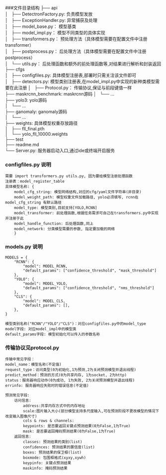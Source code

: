 ###文件目录结构
    ├── api  
    │   ├── DetectronFactory.py: 负责模型发放     
    │   ├── ExceptionHandler.py: 异常捕获及处理  
    │   ├── model_base.py： 模型基类  
    │   ├── model_impl.py： 模型不同类型的具体实现  
    │   ├── transformers.py： 预处理方法（具体模型需要在配置文件中注册transformer）    
    │   ├── postprocess.py： 后处理方法（具体模型需要在配置文件中注册postprocess）   
    │   └── utils.py： 后处理函数和额外的前处理函数等,对结果进行解析和封装返回   
    ├── cfgs  
    │   ├── configfiles.py: 具体模型注册表,部署时只需关注该文件即可  
    │   ├── detectors.py: 模型类别注册表,在model_impl.py中实现的新种类模型需要在此注册
    │   ├── Protocol.py： 传输协议,保证与前段键值一样  
    ├── maskrcnn_benchmark:  maskrcnn源码
    │   └── ...  
    ├── yolo3: yolo源码  
    │   └── ...  
    ├── ganomaly: ganomaly源码  
    │   └── ...  
    ├── weights: 具体模型权重存放路径  
    │   ├── fll_final.pth  
    │   └── yolo_fll_10000.weights  
    ├── test  
    ├── readme.md  
    └── Server.py: 服务器启动入口,通过ide或终端开启服务  



### configfiles.py 说明
    需要 import transformers.py utils.py, 因为要给模型注册处理函数
    注册表：model_register_table
    具体模型名称: {
        model_cfg_string: 模型网络结构,对应的cfg/yaml文件字符串(非目录)
        model_weight_path: 模型权重文件加载路径, yolo必须填写, rcnn在 model_cfg_string 有默认路径
        model_type: 模型类别,目前支持[YOLO,RCNN]
        model_transformer: 前处理函数,根据任务需求可自己在transformers.py中实现并注册于此
        model_handle_function: 后处理函数,同上
        model_network: 分类模型需要的参数, 指定要加载的网络
        }
    
### models.py 说明
    MODELS = {
        "RCNN": {
            "model": MODEL_RCNN,
            "default_params": ["confidence_threshold", "mask_threshold"]
        },
        "YOLO": {
            "model": MODEL_YOLO,
            "default_params": ["confidence_threshold", "nms_threshold"]
        },
        "CLS": {
            "model": MODEL_CLS,
            "default_params": [],
        },
    }
    
    模型类别名称("RCNN"/"YOLO"/"CLS")：对应configfiles.py中的model_type
    model字段: 对应model_impl中的模型类
    default_params字段: 模型初始化可以传入的参数名称
    
### 传输协议见protocol.py
    传输中常见字段：
    model_name：模型名称(不定值)
    request_type：访问类型(0为初始化,1为预测,2为关闭预测模型并退出线程)
    predict_method：预测的方式(0为共享内存, 1为socket, 2为http)
    status：服务器响应动作(0为成功, 1为失败, 2为关闭预测模型并退出线程)
    errinfo: 服务器响应失败时的错误信息(不定值)
    
    预测常见字段:
        访问信息:
            address:共享内存方式中的内存地址
            scale:图片输入大小(部分模型支持多尺度输入,可在预测阶段不更改模型的情况下改变输入图像尺寸)
            cols & rows & channels:
            keypoints: 是否要返回关键点预测结果(0为False,1为True)
            mask: 是否要返回掩码预测结果(0为False,1为True)
        返回信息:
            classes: 预测结果的类别(list)
            confidences: 预测结果的置信度(list)
            boxes: 预测结果的保卫框(list)
            boxmode: 包围框格式(xyxy,xywh)
            keypinfo: 关键点预测结果
            maskinfo: 掩码预测结果
    
    
    